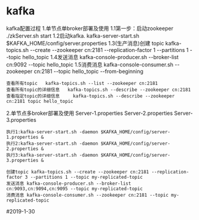 # kafka
kafka配置过程
1.单节点单broker部署及使用
	1.1第一步：启动zookeeper ./zkServer.sh start
	1.2启动kafka.  kafka-server-start.sh $KAFKA_HOME/config/server.properties 
	1.3(生产消息)创建 topic kafka-topics.sh --create --zookeeper cn:2181 --replication-factor 1 --partitions 1 --topic hello_topic
	1.4发送消息 kafka-console-producer.sh --broker-list cn:9092 --topic hello_topic
	1.5消费消息 kafka-console-consumer.sh --zookeeper cn:2181 --topic hello_topic --from-beginning


	查看所有topic   kafka-topics.sh --list --zookeeper cn:2181
 	查看所有topic的详细信息   kafka-topics.sh --describe --zookeeper cn:2181
	查看指定topic的详细信息	   kafka-topics.sh --describe --zookeeper cn:2181 topic hello_topic
2.单节点多broker部署及使用
	Server-1.properties
	Server-2.properties
	Server-3.properties

	执行1:kafka-server-start.sh -daemon $KAFKA_HOME/config/server-1.properties &
	执行2:kafka-server-start.sh -daemon $KAFKA_HOME/config/server-2.properties &
	执行3:kafka-server-start.sh -daemon $KAFKA_HOME/config/server-3.properties &
	
	创建topic kafka-topics.sh --create --zookeeper cn:2181 --replication-factor 3 --partitions 1 --topic my-replicated-topic
	发送消息 kafka-console-producer.sh --broker-list cn:9093,cn:9094,cn:9095 --topic my-replicated-topic
	消费消息 kafka-console-consumer.sh --zookeeper cn:2181 --topic my-replicated-topic
#2019-1-30